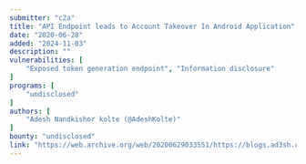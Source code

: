 ```yaml
---
submitter: "c2a"
title: "API Endpoint leads to Account Takeover In Android Application"
date: "2020-06-28"
added: "2024-11-03"
description: ""
vulnerabilities: [
    "Exposed token generation endpoint", "Information disclosure"
]
programs: [
    "undisclosed"
]
authors: [
    "Adesh Nandkishor kolte (@AdeshKolte)"
]
bounty: "undisclosed"
link: "https://web.archive.org/web/20200629033551/https://blogs.ad3sh.com/2020/06/api-endpoint-leads-to-account-takeover.html"
---
```





